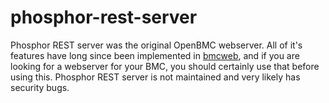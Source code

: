 # phosphor-rest-server

Phosphor REST server was the original OpenBMC webserver.  All of it's features
have long since been implemented in
[bmcweb](https://github.com/openbmc/bmcweb), and if you are looking for a
webserver for your BMC, you should certainly use that before using this.
Phosphor REST server is not maintained and very likely has security bugs.
